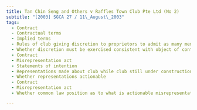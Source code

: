```yaml
---
title: Tan Chin Seng and Others v Raffles Town Club Pte Ltd (No 2) 
subtitle: "[2003] SGCA 27 / 11\_August\_2003"
tags:
  - Contract
  - Contractual terms
  - Implied terms
  - Rules of club giving discretion to proprietors to admit as many members as they wanted
  - Whether discretion must be exercised consistent with object of contract
  - Contract
  - Misrepresentation act
  - Statements of intention
  - Representations made about club while club still under construction
  - Whether representations actionable
  - Contract
  - Misrepresentation act
  - Whether common law position as to what is actionable misrepresentation changed by s 2(1) Misrepresentation Act (Cap 390, 1994 Rev Ed)

---
```


